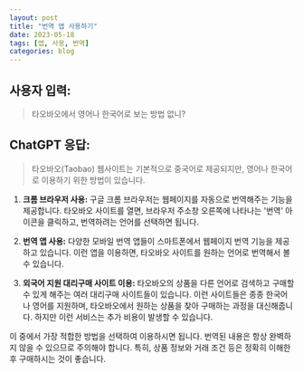 ```yaml
---
layout: post
title: "번역 앱 사용하기"
date: 2023-05-18
tags: [앱, 사용, 번역]
categories: blog
---
```


## 사용자 입력:
> 타오바오에서 영어나 한국어로 보는 방법 없니?

## ChatGPT 응답:
> 타오바오(Taobao) 웹사이트는 기본적으로 중국어로 제공되지만, 영어나 한국어로 이용하기 위한 방법이 있습니다.

1. **크롬 브라우저 사용:** 구글 크롬 브라우저는 웹페이지를 자동으로 번역해주는 기능을 제공합니다. 타오바오 사이트를 열면, 브라우저 주소창 오른쪽에 나타나는 '번역' 아이콘을 클릭하고, 번역하려는 언어를 선택하면 됩니다.

2. **번역 앱 사용:** 다양한 모바일 번역 앱들이 스마트폰에서 웹페이지 번역 기능을 제공하고 있습니다. 이런 앱을 이용하면, 타오바오 사이트를 원하는 언어로 번역해서 볼 수 있습니다. 

3. **외국어 지원 대리구매 사이트 이용:** 타오바오의 상품을 다른 언어로 검색하고 구매할 수 있게 해주는 여러 대리구매 사이트들이 있습니다. 이런 사이트들은 종종 한국어나 영어를 지원하며, 타오바오에서 원하는 상품을 찾아 구매하는 과정을 대신해줍니다. 하지만 이런 서비스는 추가 비용이 발생할 수 있습니다.

이 중에서 가장 적합한 방법을 선택하여 이용하시면 됩니다. 번역된 내용은 항상 완벽하지 않을 수 있으므로 주의해야 합니다. 특히, 상품 정보와 거래 조건 등은 정확히 이해한 후 구매하시는 것이 좋습니다.

